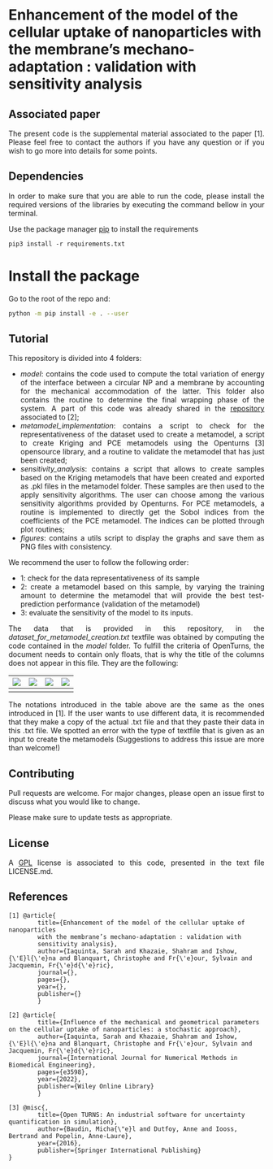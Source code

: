


# Enhancement of the model of the cellular uptake of nanoparticles with the membrane’s mechano-adaptation : validation with sensitivity analysis

<div style="text-align: justify">


## Associated paper
The present code is the supplemental material associated to the paper [1]. Please feel free to
contact the authors if you have any question or if you wish to go more into details for some
points.

## Dependencies
In order to make sure that you are able to run the code, please install the required versions of
the libraries by executing the command bellow in your terminal.

Use the package manager [pip](https://pip.pypa.io/en/stable/) to install the requirements

```pip3 install -r requirements.txt```

# Install the package
Go to the root of the repo and:
``` sh
python -m pip install -e . --user
```

## Tutorial
This repository is divided into 4 folders:
- *model*: contains the code used to compute the total variation of energy of the interface between
  a circular NP and a membrane by accounting for the mechanical accommodation of the latter. This
  folder also contains the routine to determine the final wrapping phase of the system. A part of
  this code was already shared in the
  [repository](https://github.com/SarahIaquinta/uptake_of_random_rigid_elliptic_particle)
  associated to [2];
- *metamodel_implementation*: contains a script to check for the representativeness of the dataset
  used to create a metamodel, a script to create Kriging and PCE metamodels using the Openturns [3]
  opensource library, and a routine to validate the metamodel that has just been created;
- *sensitivity_analysis*: contains a script that allows to create samples based on the Kriging
  metamodels that have been created and exported as .pkl files in the metamodel folder. These
  samples are then used to the  apply sensitivity algorithms. The user can choose among the various
  sensitivity algorithms provided by Openturns. For PCE metamodels, a routine is implemented to
  directly get the Sobol indices from the coefficients of the PCE metamodel. The indices can be
  plotted through plot routines;
- *figures*: contains a utils script to display the graphs and save them as PNG files with
  consistency.

We recommend the user to follow the following order:
- 1: check for the data representativeness of its sample
- 2: create a metamodel based on this sample, by varying the training amount to determine the
  metamodel that will provide the best test-prediction performance (validation of the metamodel)
- 3: evaluate the sensitivity of the model to its inputs.

The data that is provided in this repository, in the *dataset_for_metamodel_creation.txt* textfile
was obtained by computing the code contained in the *model* folder. To fulfill the criteria of
OpenTurns, the document needs to contain only floats, that is why the title of the columns does not
appear in this file. They are the following:



| **<img src="https://render.githubusercontent.com/render/math?math=\overline{\gamma}_r">** | **<img src="https://render.githubusercontent.com/render/math?math=\overline{\gamma}_{fs}">** | **<img src="https://render.githubusercontent.com/render/math?math=\overline{\gamma}_{\lambda}">** | **<img src="https://render.githubusercontent.com/render/math?math=\psi_3">** |
|:-----------------------------------------------------------------------------------------:|:--------------------------------------------------------------------------------------------:|:-------------------------------------------------------------------------------------------------:|:----------------------------------------------------------------------------:|
|                                                                                           |                                                                                              |                                                                                                   |

The notations introduced in the table above are the same as the ones introduced in [1]. If the user
wants to use different data, it is recommended that they make a copy of the actual .txt file and
that they paste their data in this .txt file. We spotted an error with the type of textfile that is
given as an input to create the metamodels (Suggestions to address this issue are more than
welcome!)


## Contributing
Pull requests are welcome. For major changes, please open an issue first to discuss what you would
like to change.

Please make sure to update tests as appropriate.

## License
A [GPL](https://tldrlegal.com/license/bsd-3-clause-license-(revised)) license is associated to this
code, presented in the text file LICENSE.md.

</div>

## References
```
[1] @article{
        title={Enhancement of the model of the cellular uptake of nanoparticles
        with the membrane’s mechano-adaptation : validation with
        sensitivity analysis},
        author={Iaquinta, Sarah and Khazaie, Shahram and Ishow, {\'E}l{\'e}na and Blanquart, Christophe and Fr{\'e}our, Sylvain and Jacquemin, Fr{\'e}d{\'e}ric},
        journal={},
        pages={},
        year={},
        publisher={}
        }

[2] @article{
        title={Influence of the mechanical and geometrical parameters on the cellular uptake of nanoparticles: a stochastic approach},
        author={Iaquinta, Sarah and Khazaie, Shahram and Ishow, {\'E}l{\'e}na and Blanquart, Christophe and Fr{\'e}our, Sylvain and Jacquemin, Fr{\'e}d{\'e}ric},
        journal={International Journal for Numerical Methods in Biomedical Engineering},
        pages={e3598},
        year={2022},
        publisher={Wiley Online Library}
        }

[3] @misc{,
        title={Open TURNS: An industrial software for uncertainty quantification in simulation},
        author={Baudin, Micha{\"e}l and Dutfoy, Anne and Iooss, Bertrand and Popelin, Anne-Laure},
        year={2016},
        publisher={Springer International Publishing}
}
